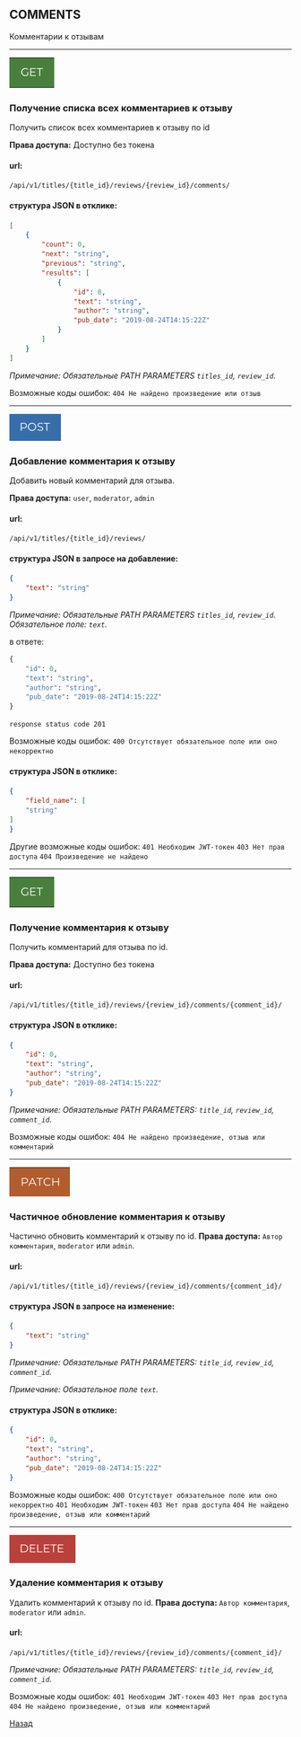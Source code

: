 ## COMMENTS
Комментарии к отзывам
***
![GET](../png/get.png)
### Получение списка всех комментариев к отзыву
Получить список всех комментариев к отзыву по id

**Права доступа:** Доступно без токена

#### url:

```
/api/v1/titles/{title_id}/reviews/{review_id}/comments/
```
#### структура JSON в отклике:
```JSON
[
    {
        "count": 0,
        "next": "string",
        "previous": "string",
        "results": [
            {
                "id": 0,
                "text": "string",
                "author": "string",
                "pub_date": "2019-08-24T14:15:22Z"      
            }
        ]
    }
]
```

*Примечание: Обязательные PATH PARAMETERS `titles_id`, `review_id`.*

Возможные коды ошибок:
`404 Не найдено произведение или отзыв`
***
![POST](../png/post.png)
### Добавление комментария к отзыву
Добавить новый комментарий для отзыва.

**Права доступа:** `user`, `moderator`, `admin`

#### url:
```
/api/v1/titles/{title_id}/reviews/
```
#### структура JSON в запросе на добавление:
```JSON
{
    "text": "string"
}
```

*Примечание: Обязательные PATH PARAMETERS `titles_id`, `review_id`.*
*Обязательное поле: `text`.*

в ответе:

```python
{
    "id": 0,
    "text": "string",
    "author": "string",
    "pub_date": "2019-08-24T14:15:22Z"
}
```
`response status code 201`

Возможные коды ошибок:
`400 Отсутствует обязательное поле или оно некорректно`
#### структура JSON в отклике:
```JSON
{
    "field_name": [
    "string"
]
}
```
Другие возможные коды ошибок:
`401 Необходим JWT-токен`
`403 Нет прав доступа`
`404 Произведение не найдено`
***
![GET](../png/get.png)
### Получение комментария к отзыву
Получить комментарий для отзыва по id.

**Права доступа:** Доступно без токена
#### url:
```
/api/v1/titles/{title_id}/reviews/{review_id}/comments/{comment_id}/
```

#### структура JSON в отклике:
```JSON
{
    "id": 0,
    "text": "string",
    "author": "string",
    "pub_date": "2019-08-24T14:15:22Z"
}
```
*Примечание: Обязательные PATH PARAMETERS: `title_id`, `review_id`, `comment_id`.*

Возможные коды ошибок:
`404 Не найдено произведение, отзыв или комментарий`
***
![PATCH](../png/patch.png)
### Частичное обновление комментария к отзыву
Частично обновить комментарий к отзыву по id.
**Права доступа:** `Автор комментария`, `moderator` или `admin`.

#### url:
```
/api/v1/titles/{title_id}/reviews/{review_id}/comments/{comment_id}/
```
#### структура JSON в запросе на изменение:
```JSON
{
    "text": "string"
}
```
*Примечание: Обязательные PATH PARAMETERS: `title_id`, `review_id`, `comment_id`.*

*Примечание: Обязательное поле `text`.*
#### структура JSON в отклике:
```JSON
{
    "id": 0,
    "text": "string",
    "author": "string",
    "pub_date": "2019-08-24T14:15:22Z"
}
```

Возможные коды ошибок:
`400 Отсутствует обязательное поле или оно некорректно`
`401 Необходим JWT-токен`
`403 Нет прав доступа`
`404 Не найдено произведение, отзыв или комментарий`
***
![DELETE](../png/delete.png)
### Удаление комментария к отзыву
Удалить комментарий к отзыву по id.
**Права доступа:** `Автор комментария`, `moderator` или `admin`.
#### url:
```
/api/v1/titles/{title_id}/reviews/{review_id}/comments/{comment_id}/
```
*Примечание: Обязательные PATH PARAMETERS: `title_id`, `review_id`, `comment_id`.*

Возможные коды ошибок:
`401 Необходим JWT-токен`
`403 Нет прав доступа`
`404 Не найдено произведение, отзыв или комментарий`

[Назад](../../../README.md/#Описание)
